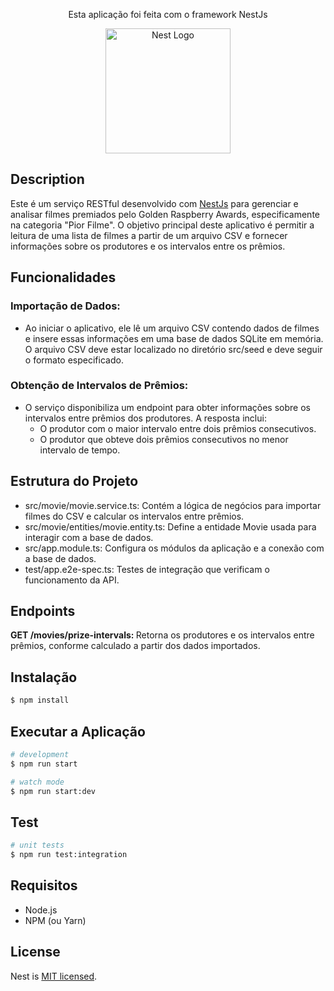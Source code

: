 <p align="center">Esta aplicação foi feita com o framework NestJs</p>
<p align="center">
  <a href="http://nestjs.com/" target="blank"><img src="https://nestjs.com/img/logo-small.svg" width="200" alt="Nest Logo" /></a>
</p>

## Description

 Este é um serviço RESTful desenvolvido com [NestJs](https://github.com/nestjs/nest) para gerenciar e analisar filmes premiados pelo Golden Raspberry Awards, especificamente na categoria "Pior Filme". O objetivo principal deste aplicativo é permitir a leitura de uma lista de filmes a partir de um arquivo CSV e fornecer informações sobre os produtores e os intervalos entre os prêmios.

## Funcionalidades

### Importação de Dados:

- Ao iniciar o aplicativo, ele lê um arquivo CSV contendo dados de filmes e insere essas informações em uma base de dados SQLite em memória. O arquivo CSV deve estar localizado no diretório src/seed e deve seguir o formato especificado.

### Obtenção de Intervalos de Prêmios:

- O serviço disponibiliza um endpoint para obter informações sobre os intervalos entre prêmios dos produtores. A resposta inclui: 
  - O produtor com o maior intervalo entre dois prêmios consecutivos.
  - O produtor que obteve dois prêmios consecutivos no menor intervalo de tempo.

## Estrutura do Projeto
- src/movie/movie.service.ts: Contém a lógica de negócios para importar filmes do CSV e calcular os intervalos entre prêmios.
- src/movie/entities/movie.entity.ts: Define a entidade Movie usada para interagir com a base de dados.
- src/app.module.ts: Configura os módulos da aplicação e a conexão com a base de dados.
- test/app.e2e-spec.ts: Testes de integração que verificam o funcionamento da API.

## Endpoints
<b> GET /movies/prize-intervals: </b> Retorna os produtores e os intervalos entre prêmios, conforme calculado a partir dos dados importados.

## Instalação

```bash
$ npm install
```

## Executar a Aplicação

```bash
# development
$ npm run start

# watch mode
$ npm run start:dev

```

## Test

```bash
# unit tests
$ npm run test:integration
```

## Requisitos
- Node.js
- NPM (ou Yarn)

## License

Nest is [MIT licensed](LICENSE).
